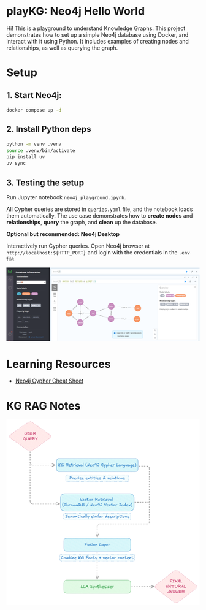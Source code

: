# playKG: Neo4j Hello World

Hi! This is a playground to understand Knowledge Graphs. This project demonstrates how to set up a simple Neo4j database using Docker, and interact with it using Python. It includes examples of creating nodes and relationships, as well as querying the graph.

# Setup

## 1. Start Neo4j:

```bash
docker compose up -d
```

## 2. Install Python deps

```bash
python -m venv .venv
source .venv/bin/activate  
pip install uv
uv sync
```

## 3. Testing the setup

Run Jupyter notebook `neo4j_playground.ipynb`. 

All Cypher queries are stored in `queries.yaml` file, and the notebook loads them automatically.
The use case demonstrates how to **create nodes** and **relationships**, **query** the graph, and **clean** up the database.

**Optional but recommended: Neo4j Desktop**

Interactively run Cypher queries. Open Neo4j browser at `http://localhost:${HTTP_PORT}` and login with the credentials in the `.env` file.

![alt text](media/neo4j_desktop_screenshot.png)

# Learning Resources

- [Neo4j Cypher Cheat Sheet](https://neo4j.com/docs/cypher-cheat-sheet/5/all/)


# KG RAG Notes

![alt text](media/KGRAG_Schema.png)